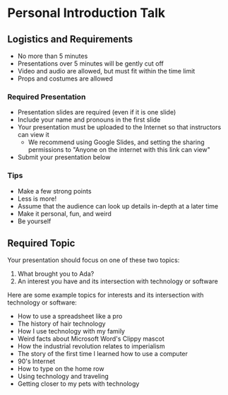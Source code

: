 # Personal Introduction Talk

## Logistics and Requirements

- No more than 5 minutes
- Presentations over 5 minutes will be gently cut off
- Video and audio are allowed, but must fit within the time limit
- Props and costumes are allowed

### Required Presentation

- Presentation slides are required (even if it is one slide)
- Include your name and pronouns in the first slide
- Your presentation must be uploaded to the Internet so that instructors can view it
  - We recommend using Google Slides, and setting the sharing permissions to "Anyone on the internet with this link can view"
- Submit your presentation below

### Tips

- Make a few strong points
- Less is more!
- Assume that the audience can look up details in-depth at a later time
- Make it personal, fun, and weird
- Be yourself

<!-- Instructors: Grade and give points to this checkpoint -->

## Required Topic

Your presentation should focus on one of these two topics:

1. What brought you to Ada?
2. An interest you have and its intersection with technology or software

Here are some example topics for interests and its intersection with technology or software:

- How to use a spreadsheet like a pro
- The history of hair technology
- How I use technology with my family
- Weird facts about Microsoft Word's Clippy mascot
- How the industrial revolution relates to imperialism
- The story of the first time I learned how to use a computer
- 90's Internet
- How to type on the home row
- Using technology and traveling
- Getting closer to my pets with technology
